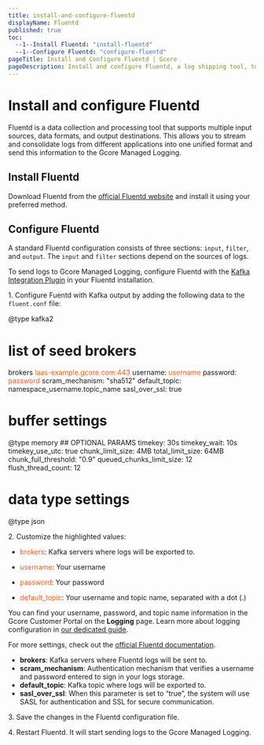 ```yaml
---
title: install-and-configure-fluentd
displayName: Fluentd
published: true
toc:
  --1--Install Fluentd: "install-fluentd"
  --1--Configure Fluentd: "configure-fluentd"
pageTitle: Install and Configure Fluentd | Gcore
pageDescription: Install and configure Fluentd, a log shipping tool, to collect and send logs to Gcore's logging servers.
---
```

# Install and configure Fluentd

Fluentd is a data collection and processing tool that supports multiple input sources, data formats, and output destinations. This allows you to stream and consolidate logs from different applications into one unified format and send this information to the Gcore Managed Logging.

## Install Fluentd

Download Fluentd from the <a href="https://www.fluentd.org/download" target="_blank">official Fluentd website</a> and install it using your preferred method.

## Configure Fluentd

A standard Fluentd configuration consists of three sections: `input`, `filter`, and `output`. The `input` and `filter` sections depend on the sources of logs.

To send logs to Gcore Managed Logging, configure Fluentd with the <a href="https://github.com/fluent/fluent-plugin-kafka" target="_blank">Kafka Integration Plugin</a> in your Fluentd installation.

1\. Configure Fuentd with Kafka output by adding the following data to the `fluent.conf` file:

<code-block>
<match pattern>
  @type kafka2

  # list of seed brokers
  brokers <span style="color:#FF5913">laas-example.gcore.com:443</span>
  username: <span style="color:#FF5913">username</span>
  password: <span style="color:#FF5913">password</span>
  scram_mechanism: "sha512"
  default_topic: namespace_username.topic_name
  sasl_over_ssl: true

  # buffer settings
  <buffer>
    @type memory
    ## OPTIONAL PARAMS
    timekey: 30s
    timekey_wait: 10s
    timekey_use_utc: true
    chunk_limit_size: 4MB
    total_limit_size: 64MB
    chunk_full_threshold: "0.9"
    queued_chunks_limit_size: 12
    flush_thread_count: 12
  </buffer>

  # data type settings
  <format>
    @type json
  </format>
</match>
</code-block>

2\. Customize the highlighted values:

- <span style="color:#FF5913">brokers</span>: Kafka servers where logs will be exported to.

- <span style="color:#FF5913">username</span>: Your username

- <span style="color:#FF5913">password</span>: Your password

- <span style="color:#FF5913">default_topic</span>: Your username and topic name, separated with a dot (.)

<alert-element type="tip" title="Tip">
 
You can find your username, password, and topic name information in the Gcore Customer Portal on the **Logging** page. Learn more about logging configuration in <a href="https://gcore.com/docs/cloud/logging-as-a-service/configure-logging-and-view-your-logs" target="_blank">our dedicated guide</a>.
 
</alert-element>

For more settings, check out the <a href="https://docs.fluentd.org/output/kafka" target="_blank">official Fluentd documentation</a>. 

<expandable-element title="Descriptions of the “output” parameters">

- **brokers**: Kafka servers where Fluentd logs will be sent to.
- **scram_mechanism**: Authentication mechanism that verifies a username and password entered to sign in your logs storage.
- **default_topic**: Kafka topic where logs will be exported to.
- **sasl_over_ssl**: When this parameter is set to “true”, the system will use  SASL for authentication and SSL for secure communication. 

</expandable-element> 

3\. Save the changes in the Fluentd configuration file.

4\. Restart Fluentd. It will start sending logs to the Gcore Managed Logging.